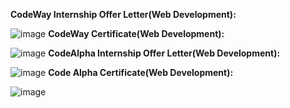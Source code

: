 **CodeWay Internship Offer Letter(Web Development):**


![image](https://github.com/user-attachments/assets/020cb4cd-084e-495d-9d5d-cb4855231219)
**CodeWay Certificate(Web Development):**


![image](https://github.com/user-attachments/assets/582c8235-4d2f-4257-942a-f165ce6079ec)
**CodeAlpha Internship Offer Letter(Web Development):**


![image](https://github.com/user-attachments/assets/398592d0-4645-49f4-9af5-7f9f238c7fcb)
**Code Alpha Certificate(Web Development):**


![image](https://github.com/user-attachments/assets/1b3aae37-3fee-46c7-8ec7-bc3c7345fbed)
